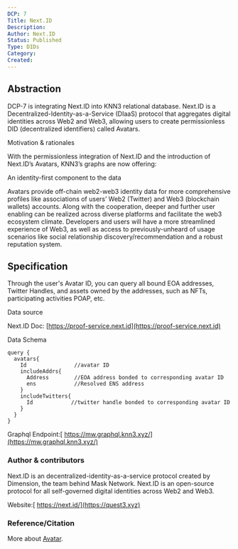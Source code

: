 ```yaml
---
DCP: 7
Title: Next.ID
Description: 
Author: Next.ID
Status: Published
Type: DIDs
Category: 
Created: 
---
```


## Abstraction

DCP-7 is integrating Next.ID into KNN3 relational database. Next.ID is a Decentralized-Identity-as-a-Service (DIaaS) protocol that aggregates digital identities across Web2 and Web3, allowing users to create permissionless DID (decentralized identifiers) called Avatars.

Motivation & rationales

With the permissionless integration of Next.ID and the introduction of Next.ID’s Avatars, KNN3’s graphs are now offering:

An identity-first component to the data

Avatars provide off-chain web2-web3 identity data for more comprehensive profiles like associations of users’ Web2 (Twitter) and Web3 (blockchain wallets) accounts. Along with the cooperation, deeper and further user enabling can be realized across diverse platforms and facilitate the web3 ecosystem climate. Developers and users will have a more streamlined experience of Web3, as well as access to previously-unheard of usage scenarios like social relationship discovery/recommendation and a robust reputation system.


## Specification

Through the user's Avatar ID, you can query all bound EOA addresses, Twitter Handles, and assets owned by the addresses, such as NFTs, participating activities POAP, etc.

Data source

Next.ID Doc: [https://proof-service.next.id](https://proof-service.next.id)

Data Schema


```
query {
  avatars{
    Id               //avatar ID
    includeAddrs{
      Address        //EOA address bonded to corresponding avatar ID
      ens            //Resolved ENS address
    }
    includeTwitters{
      Id            //twitter handle bonded to corresponding avatar ID
    }
  }
}
```


Graphql Endpoint:[ https://mw.graphql.knn3.xyz/](https://mw.graphql.knn3.xyz/)


### Author & contributors

Next.ID is an decentralized-identity-as-a-service protocol created by Dimension, the team behind Mask Network. Next.ID is an open-source protocol for all self-governed digital identities across Web2 and Web3. 

Website:[ https://next.id/](https://quest3.xyz)


### Reference/Citation

More about [Avatar](https://docs.next.id/glossary#glossary-avatar).
